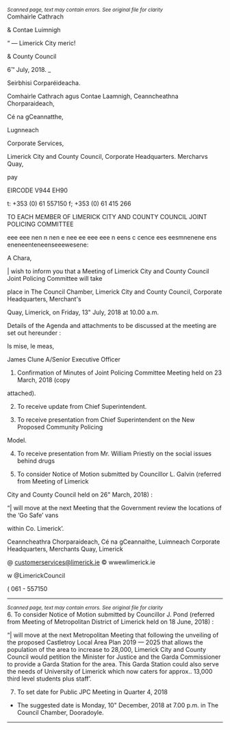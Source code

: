 *<small>Scanned page, text may contain errors. See original file for clarity</small>*  
Comhairle Cathrach

& Contae Luimnigh

“ — Limerick City
meric!

& County Council

6™ July, 2018. _

Seirbhisi Corparéideacha.

Comhairle Cathrach agus Contae Laamnigh,
Ceanncheathna Chorparaideach,

Cé na gCeannatthe,

Lugnneach

Corporate Services,

Limerick City and County Council,
Corporate Headquarters.
Mercharvs Quay,

pay

EIRCODE V944 EH90

t: +353 (0) 61 557150
f; +353 (0) 61 415 266

TO EACH MEMBER OF LIMERICK CITY AND COUNTY COUNCIL JOINT POLICING COMMITTEE

eee eee nen n nen e nee ee eee eee n eens c cence ees eesmnenene ens eneneenteneenseeewesene:

A Chara,

| wish to inform you that a Meeting of Limerick City and County Council Joint Policing Committee will take

place in The Council Chamber, Limerick City and County Council, Corporate Headquarters, Merchant's

Quay, Limerick, on Friday, 13" July, 2018 at 10.00 a.m.

Details of the Agenda and attachments to be discussed at the meeting are set out hereunder :

Is mise, le meas,

James Clune
A/Senior Executive Officer

1. Confirmation of Minutes of Joint Policing Committee Meeting held on 23 March, 2018 (copy

attached).

2. To receive update from Chief Superintendent.

3. To receive presentation from Chief Superintendent on the New Proposed Community Policing

Model.

4. To receive presentation from Mr. William Priestly on the social issues behind drugs

5. To consider Notice of Motion submitted by Councillor L. Galvin (referred from Meeting of Limerick

City and County Council held on 26" March, 2018) :

“| will move at the next Meeting that the Government review the locations of the ‘Go Safe’ vans

within Co. Limerick’.

Ceanncheathra Chorparaideach, Cé na gCeannaithe, Luimneach
Corporate Headquarters, Merchants Quay, Limerick

@ customerservices@limerick.ie
© wwewlimerick.ie

w @LimerickCouncil

( 061 - 557150

---
*<small>Scanned page, text may contain errors. See original file for clarity</small>*  
6. To consider Notice of Motion submitted by Councillor J. Pond (referred from Meeting of
Metropolitan District of Limerick held on 18 June, 2018) :

“| will move at the next Metropolitan Meeting that following the unveiling of the proposed
Castletroy Local Area Plan 2019 — 2025 that allows the population of the area to increase to 28,000,
Limerick City and County Council would petition the Minister for Justice and the Garda
Commissioner to provide a Garda Station for the area. This Garda Station could also serve the
needs of University of Limerick which now caters for approx.. 13,000 third level students plus staff’.

7. To set date for Public JPC Meeting in Quarter 4, 2018
- The suggested date is Monday, 10" December, 2018 at 7.00 p.m. in The Council Chamber,
Dooradoyle.

---
